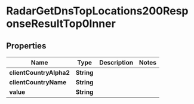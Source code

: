 

# RadarGetDnsTopLocations200ResponseResultTop0Inner


## Properties

| Name | Type | Description | Notes |
|------------ | ------------- | ------------- | -------------|
|**clientCountryAlpha2** | **String** |  |  |
|**clientCountryName** | **String** |  |  |
|**value** | **String** |  |  |



